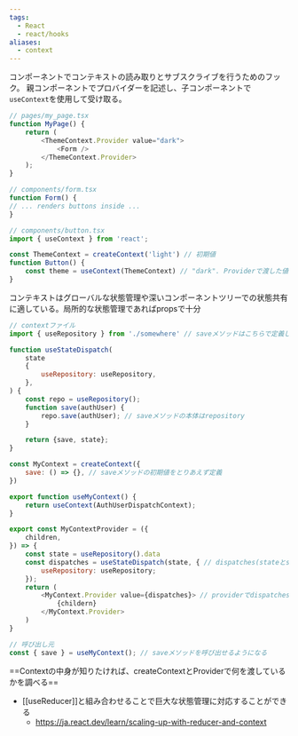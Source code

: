 ```yaml
---
tags:
  - React
  - react/hooks
aliases:
  - context
---
```

コンポーネントでコンテキストの読み取りとサブスクライブを行うためのフック。
親コンポーネントでプロバイダーを記述し、子コンポーネントで`useContext`を使用して受け取る。
```js
// pages/my_page.tsx
function MyPage() {
	return (
		<ThemeContext.Provider value="dark">  
			<Form />  
		</ThemeContext.Provider>  
	);
}  

// components/form.tsx
function Form() {  
// ... renders buttons inside ...  
}

// components/button.tsx
import { useContext } from 'react';

const ThemeContext = createContext('light') // 初期値
function Button() {
	const theme = useContext(ThemeContext) // "dark". Providerで渡した値が取得できる
}
```

コンテキストはグローバルな状態管理や深いコンポーネントツリーでの状態共有に適している。局所的な状態管理であればpropsで十分

```js
// contextファイル
import { useRepository } from './somewhere' // saveメソッドはこちらで定義している

function useStateDispatch(
	state
	{
		useRepository: useRepository,
	},
) {
	const repo = useRepository();
	function save(authUser) {
		repo.save(authUser); // saveメソッドの本体はrepository
	}

	return {save, state};
}

const MyContext = createContext({
	save: () => {}, // saveメソッドの初期値をとりあえず定義
})

export function useMyContext() {
	return useContext(AuthUserDispatchContext);
}

export const MyContextProvider = ({
	children,
}) => {
	const state = useRepository().data
	const dispatches = useStateDispatch(state, { // dispatches(stateとsaveメソッド)を取得
		useRepository: useRepository;
	});
	return (
		<MyContext.Provider value={dispatches}> // providerでdispatchesを注入。
			{childern}
		</MyContext.Provider>
	)
}

// 呼び出し元
const { save } = useMyContext(); // saveメソッドを呼び出せるようになる
```
==Contextの中身が知りたければ、createContextとProviderで何を渡しているかを調べる==

- [[useReducer]]と組み合わせることで巨大な状態管理に対応することができる
	- https://ja.react.dev/learn/scaling-up-with-reducer-and-context